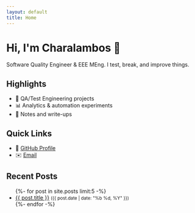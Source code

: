 ```yaml
---
layout: default
title: Home
---
```


# Hi, I'm Charalambos 👋

Software Quality Engineer & EEE MEng. I test, break, and improve things.

## Highlights
- 🔧 QA/Test Engineering projects
- 📊 Analytics & automation experiments
- 🧪 Notes and write-ups

## Quick Links
- 🐙 [GitHub Profile](https://github.com/charalambosm)
- ✉️ [Email](mailto:you@example.com)

## Recent Posts
<!-- Jekyll will list posts under /_posts automatically; this is a simple loop -->
<ul>
{%- for post in site.posts limit:5 -%}
  <li><a href="{{ post.url | relative_url }}">{{ post.title }}</a> <small>({{ post.date | date: "%b %d, %Y" }})</small></li>
{%- endfor -%}
</ul>
